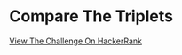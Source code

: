 
#   Compare The Triplets

[View The Challenge On HackerRank](https://www.hackerrank.com/challenges/compare-the-triplets/problem)
